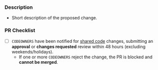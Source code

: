 ### Description

- Short description of the proposed change.

### PR Checklist

- [ ] `CODEOWNERS` have been notified for [shared code](./CODEOWNERS) changes, submitting an **approval** or **changes requested** review within 48 hours (excluding weekends/holidays).
  - If one or more `CODEOWNERS` reject the change, the PR is blocked and **cannot be merged**.
